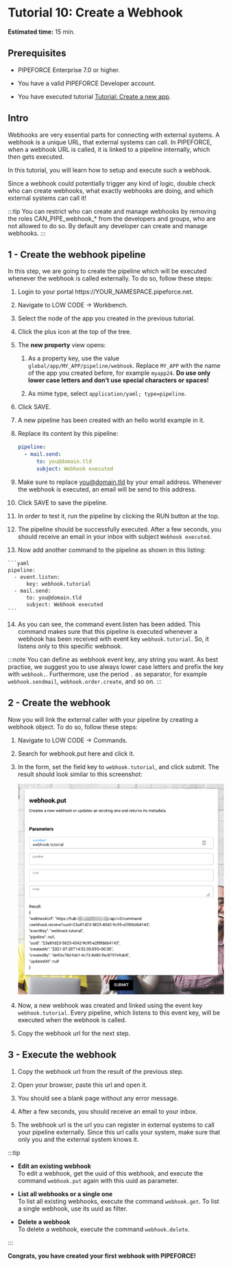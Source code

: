 # Tutorial 10: Create a Webhook

**Estimated time:** 15 min.

## Prerequisites

*   PIPEFORCE Enterprise 7.0 or higher.
    
*   You have a valid PIPEFORCE Developer account.
    
*   You have executed tutorial [Tutorial: Create a new app](../tutorials/create-app).
    

## Intro

Webhooks are very essential parts for connecting with external systems. A webhook is a unique URL, that external systems can call. In PIPEFORCE, when a webhook URL is called, it is linked to a pipeline internally, which then gets executed.

In this tutorial, you will learn how to setup and execute such a webhook.

Since a webhook could potentially trigger any kind of logic, double check who can create webhooks, what exactly webhooks are doing, and which external systems can call it!  
  
:::tip 
You can restrict who can create and manage webhooks by removing the roles CAN\_PIPE\_webhook\_\* from the developers and groups, who are not allowed to do so. By default any developer can create and manage webhooks.
:::

## 1 - Create the webhook pipeline


In this step, we are going to create the pipeline which will be executed whenever the webhook is called externally. To do so, follow these steps:

1.  Login to your portal https://YOUR\_NAMESPACE.pipeforce.net.
    
2.  Navigate to LOW CODE → Workbench.
    
3.  Select the node of the app you created in the previous tutorial.
    
4.  Click the plus icon at the top of the tree.
    
5.  The **new property** view opens:
    
    1.  As a property key, use the value `global/app/MY_APP/pipeline/webhook`. Replace `MY_APP` with the name of the app you created before, for example `myapp24`. **Do use only lower case letters and don’t use special characters or spaces!**
        
    2.  As mime type, select `application/yaml; type=pipeline`.
        
6.  Click SAVE.
    
7.  A new pipeline has been created with an hello world example in it.
    
8.  Replace its content by this pipeline:
    
    ```yaml
    pipeline:
      - mail.send:
          to: you@domain.tld
          subject: Webhook executed
    ```
    
9.  Make sure to replace you@domain.tld by your email address. Whenever the webhook is executed, an email will be send to this address.
    
10.  Click SAVE to save the pipeline.
    
11.  In order to test it, run the pipeline by clicking the RUN button at the top.
    
12.  The pipeline should be successfully executed. After a few seconds, you should receive an email in your inbox with subject `Webhook executed`.
    
13.  Now add another command to the pipeline as shown in this listing:
    
    ```yaml
    pipeline:
      - event.listen:
          key: webhook.tutorial
      - mail.send:
          to: you@domain.tld
          subject: Webhook executed
    ```
    
14.  As you can see, the command event.listen has been added. This command makes sure that this pipeline is executed whenever a webhook has been received with event key `webhook.tutorial`. So, it listens only to this specific webhook.
    

:::note 
You can define as webhook event key, any string you want. As best practise, we suggest you to use always lower case letters and prefix the key with `webhook.`. Furthermore, use the period `.` as separator, for example `webhook.sendmail`, `webhook.order.create`, and so on.
:::

## 2 - Create the webhook

Now you will link the external caller with your pipeline by creating a webhook object. To do so, follow these steps:

1.  Navigate to LOW CODE → Commands.
    
2.  Search for webhook.put here and click it.
    
3.  In the form, set the field key to `webhook.tutorial`, and click submit. The result should look similar to this screenshot:  
    
    ![](../img/grafik-20210720-145538.png)
4.  Now, a new webhook was created and linked using the event key `webhook.tutorial`. Every pipeline, which listens to this event key, will be executed when the webhook is called.
    
5.  Copy the webhook url for the next step.
    

## 3 - Execute the webhook

1.  Copy the webhook url from the result of the previous step.
    
2.  Open your browser, paste this url and open it.
    
3.  You should see a blank page without any error message.
    
4.  After a few seconds, you should receive an email to your inbox.
    
5.  The webhook url is the url you can register in external systems to call your pipeline externally. Since this url calls your system, make sure that only you and the external system knows it.
    

:::tip

*   **Edit an existing webhook**  
    To edit a webhook, get the uuid of this webhook, and execute the command `webhook.put` again with this uuid as parameter.
    
*   **List all webhooks or a single one**  
    To list all existing webhooks, execute the command `webhook.get`. To list a single webhook, use its uuid as filter.
    
*   **Delete a webhook**  
    To delete a webhook, execute the command `webhook.delete`.

:::
    

**Congrats, you have created your first webhook with PIPEFORCE!**
